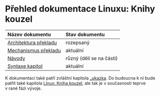 <!--

Linux Kniha kouzel, dokumentace: Přehled dokumentace
Copyright (c) 2020 Singularis <singularis@volny.cz>

Toto dílo je dílem svobodné kultury; můžete ho šířit a modifikovat pod
podmínkami licence Creative Commons Attribution-ShareAlike 4.0 International
vydané neziskovou organizací Creative Commons. Text licence je přiložený
k tomuto projektu nebo ho můžete najít na webové adrese:

https://creativecommons.org/licenses/by-sa/4.0/

-->
# Přehled dokumentace Linuxu: Knihy kouzel

| Název dokumentu | Stav dokumentu |
| :-- | :-- |
| [Architektura překladu](architektura-překladu.md) | rozepsaný |
| [Mechanismus překladu](mechanismus-překladu.md) | aktuální |
| [Návody](návody.md) | různý (dělí se na části) |
| [Syntaxe kapitol](syntaxe-kapitol.md) | aktuální |

K dokumentaci také patří zvláštní kapitola [_ukazka](../kapitoly/_ukazka.md).
Do budoucna k ní bude patřit také kapitola [Linux: Kniha kouzel](../kapitoly/lkk.md), ale tak je
v současnosti teprve v rané fázi vývoje.
